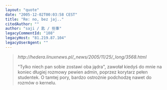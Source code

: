 ```yaml
---
layout: "quote"
date: "2005-12-02T00:03:58 CEST"
title: "Re: no, bez jaj.."
citedAuthor: ""
author: "saji / 匙 / 些事"
legacyCommentId: "108"
legacyHost: "81.219.87.104"
legacyUserAgent: ""
---
```


<blockquote class="biki quote"><cite>http://hedera.linuxnews.pl/_news/2005/11/25/_long/3568.html</cite><p>"Tylko niech pan sobie zostawi oba jądra", zawołał kiedyś do mnie na koniec długiej rozmowy pewien admin, poprzez korytarz pełen studentek. O tamtej pory, bardzo ostrożnie podchodzę nawet do rozmów o kernelu.</p></blockquote>
